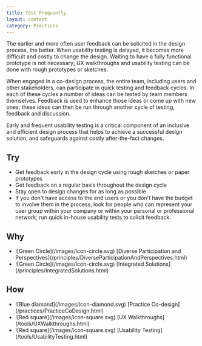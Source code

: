 ```yaml
---
title: Test Frequently
layout: content
category: Practices
---
```


The earlier and more often user feedback can be solicited in the design process, the better. When usability testing is delayed, it becomes more difficult and costly to change the design. Waiting to have a fully functional prototype is not necessary; UX walkthroughs and usability testing can be done with rough prototypes or sketches.

When engaged in a co-design process, the entire team, including users and other stakeholders, can participate in quick testing and feedback cycles. In each of these cycles a number of ideas can be tested by team members themselves. Feedback is used to enhance those ideas or come up with new ones; these ideas can then be run through another cycle of testing, feedback and discussion.

Early and frequent usability testing is a critical component of an inclusive and efficient design process that helps to achieve a successful design solution, and safeguards against costly after-the-fact changes.

## Try
* Get feedback early in the design cycle using rough sketches or paper prototypes
* Get feedback on a regular basis throughout the design cycle
* Stay open to design changes for as long as possible
* If you don't have access to the end users or you don't have the budget to involve them in the process, look for people who can represent your user group within your company or within your personal or professional network; run quick in-house usability tests to solicit feedback.

## Why
<ul class="docs-inclusive-design-guides-articleContentUseWhyHow"><li>![Green Circle](/images/icon-circle.svg) [Diverse Participation and Perspectives](/principles/DiverseParticipationAndPerspectives.html)</li>
<li>![Green Circle](/images/icon-circle.svg) [Integrated Solutions](/principles/IntegratedSolutions.html)</li></ul>

## How
<ul class="docs-inclusive-design-guides-articleContentUseWhyHow"><li>![Blue diamond](/images/icon-diamond.svg) [Practice Co-design](/practices/PracticeCoDesign.html)</li>
<li>![Red square](/images/icon-square.svg) [UX Walkthroughs](/tools/UXWalkthroughs.html)</li>
<li>![Red square](/images/icon-square.svg) [Usability Testing](/tools/UsabilityTesting.html)</li></ul>
